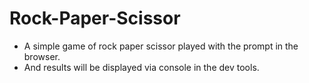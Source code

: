 # Rock-Paper-Scissor

- A simple game of rock paper scissor played with the prompt in the browser.
- And results will be displayed via console in the dev tools.
